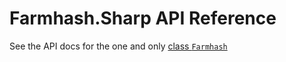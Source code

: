 # Farmhash.Sharp API Reference

See the API docs for the one and only [class `Farmhash`](/api/Farmhash.Sharp.Farmhash.html)
